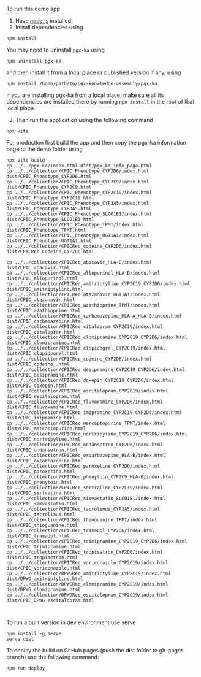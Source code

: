 To run this demo app 
1. Have [node.js](https://nodejs.org/en/download) installed
2. Install dependencies using 

```shell
npm install
```

You may need to uninstall `pgx-ka` using

```shell
npm uninstall pgx-ka
```

and then install it from a local place or published version if any, using

```shell
npm install /home/path/to/pgx-knowledge-assembly/pgx-ka
```

If you are installing pgx-ka from a local place, make sure all its dependencies are installed there by running `npm install` in the root of that local place.

3. Then run the application using the following command
```shell
npx vite   
```

For production first build the app and then copy the pgx-ka information page to the demo folder using
```shell
npx vite build 
cp ../../pgx-ka/index.html dist/pgx_ka_info_page.html
cp ../../collection/CPIC_Phenotype_CYP2D6/index.html dist/CPIC_Phenotype_CYP2D6.html
cp ../../collection/CPIC_Phenotype_CYP2C9/index.html dist/CPIC_Phenotype_CYP2C9.html
cp ../../collection/CPIC_Phenotype_CYP2C19/index.html dist/CPIC_Phenotype_CYP2C19.html
cp ../../collection/CPIC_Phenotype_CYP3A5/index.html dist/CPIC_Phenotype_CYP3A5.html
cp ../../collection/CPIC_Phenotype_SLCO1B1/index.html dist/CPIC_Phenotype_SLCO1B1.html
cp ../../collection/CPIC_Phenotype_TPMT/index.html dist/CPIC_Phenotype_TPMT.html
cp ../../collection/CPIC_Phenotype_UGT1A1/index.html dist/CPIC_Phenotype_UGT1A1.html
cp ../../collection/CPICRec_codeine_CYP2D6/index.html dist/CPICRec_Codeine_CYP2D6.html

cp ../../collection/CPICRec_abacavir_HLA-B/index.html dist/CPIC_abacavir.html
cp ../../collection/CPICRec_allopurinol_HLA-B/index.html dist/CPIC_allopurinol.html
cp ../../collection/CPICRec_amitriptyline_CYP2C19_CYP2D6/index.html dist/CPIC_amitriptyline.html
cp ../../collection/CPICRec_atazanavir_UGT1A1/index.html dist/CPIC_atazanavir.html
cp ../../collection/CPICRec_azathioprine_TPMT/index.html dist/CPIC_azathioprine.html
cp ../../collection/CPICRec_carbamazepine_HLA-A_HLA-B/index.html dist/CPIC_carbamazepine.html
cp ../../collection/CPICRec_citalopram_CYP2C19/index.html dist/CPIC_citalopram.html
cp ../../collection/CPICRec_clomipramine_CYP2C19_CYP2D6/index.html dist/CPIC_clomipramine.html
cp ../../collection/CPICRec_clopidogrel_CYP2C19/index.html dist/CPIC_clopidogrel.html
cp ../../collection/CPICRec_codeine_CYP2D6/index.html dist/CPIC_codeine_.html
cp ../../collection/CPICRec_desipramine_CYP2C19_CYP2D6/index.html dist/CPIC_desipramine.html
cp ../../collection/CPICRec_doxepin_CYP2C19_CYP2D6/index.html dist/CPIC_doxepin.html
cp ../../collection/CPICRec_escitalopram_CYP2C19/index.html dist/CPIC_escitalopram.html
cp ../../collection/CPICRec_fluvoxamine_CYP2D6/index.html dist/CPIC_fluvoxamine.html
cp ../../collection/CPICRec_imipramine_CYP2C19_CYP2D6/index.html dist/CPIC_imipramine.html
cp ../../collection/CPICRec_mercaptopurine_TPMT/index.html dist/CPIC_mercaptopurine.html
cp ../../collection/CPICRec_nortripyline_CYP2C19_CYP2D6/index.html dist/CPIC_nortripyline.html
cp ../../collection/CPICRec_ondansetron_CYP2D6/index.html dist/CPIC_ondansetron.html
cp ../../collection/CPICRec_oxcarbazepine_HLA-B/index.html dist/CPIC_oxcarbazepine.html
cp ../../collection/CPICRec_paroxetine_CYP2D6/index.html dist/CPIC_paroxetine.html
cp ../../collection/CPICRec_phenytoin_CYP2C9_HLA-B/index.html dist/CPIC_phenytoin.html
cp ../../collection/CPICRec_sertraline_CYP2C19/index.html dist/CPIC_sertraline.html
cp ../../collection/CPICRec_simvastatin_SLCO1B1/index.html dist/CPIC_simvastatin.html
cp ../../collection/CPICRec_tacrolimus_CYP3A5/index.html dist/CPIC_tacrolimus.html
cp ../../collection/CPICRec_thioguanine_TPMT/index.html dist/CPIC_thioguanine.html
cp ../../collection/CPICRec_tramadol_CYP2D6/index.html dist/CPIC_tramadol.html
cp ../../collection/CPICRec_trimipramine_CYP2C19_CYP2D6/index.html dist/CPIC_trimipramine.html
cp ../../collection/CPICRec_tropisetron_CYP2D6/index.html dist/CPIC_tropisetron.html
cp ../../collection/CPICRec_voriconazole_CYP2C19/index.html dist/CPIC_voriconazole.html
cp ../../collection/DPWGRec_amitriptyline_CYP2C19/index.html dist/DPWG_amitriptyline.html
cp ../../collection/DPWGRec_clomipramine_CYP2C19/index.html dist/DPWG_clomipramine.html
cp ../../collection/DPWGRec_escitalopram_CYP2C19/index.html dist/CPIC_DPWG_escitalopram.html



```

To run a built version in dev environment use serve
```shell
npm install -g serve
serve dist
```

To deploy the build on GitHub pages (push the dist folder to gh-pages branch) use the following command:
```shell
npm run deploy
```
